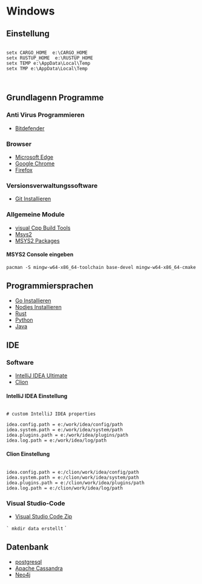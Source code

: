 # Windows

## Einstellung

```

setx CARGO_HOME  e:\CARGO_HOME
setx RUSTUP_HOME  e:\RUSTUP_HOME
setx TEMP e:\AppData\Local\Temp
setx TMP e:\AppData\Local\Temp



```


## Grundlagenn Programme

### Anti Virus Programmieren

* [Bitdefender](https://login.bitdefender.com/central/login.html?lang=de_DE&redirect_url=https:%2F%2Fcentral.bitdefender.com%2Factivity%3FbrowserLang%3Dde_DE)


### Browser


* [Microsoft Edge](https://www.microsoft.com/en-us/edge)
* [Google Chrome](https://www.google.de/chrome)
* [Firefox](https://www.mozilla.org/de/firefox/developer)

### Versionsverwaltungssoftware

* [Git Installieren](https://git-scm.com)

### Allgemeine Module

* [visual Cpp Build Tools]( https://visualstudio.microsoft.com/visual-cpp-build-tools/)  
* [Msys2](https://www.msys2.org/)
* [MSYS2 Packages](https://packages.msys2.org/updates)

#### MSYS2 Console eingeben

``` 
pacman -S mingw-w64-x86_64-toolchain base-devel mingw-w64-x86_64-cmake 

```

## Programmiersprachen

* [Go Installieren](https://golang.org)
* [Nodjes Installieren](https://nodejs.org/en/download/)
* [Rust](https://forge.rust-lang.org/infra/other-installation-methods.html)
* [Python](https://www.python.org/downloads/)
* [Java](https://aws.amazon.com/de/corretto/)


## IDE

### Software


* [IntelliJ IDEA Ultimate](https://www.jetbrains.com/idea)
* [Clion](https://www.jetbrains.com/clion/)








#### IntelliJ IDEA Einstellung

```

# custom IntelliJ IDEA properties

idea.config.path = e:/work/idea/config/path
idea.system.path = e:/work/idea/system/path
idea.plugins.path = e:/work/idea/plugins/path
idea.log.path = e:/work/idea/log/path
```
#### Clion Einstellung

```

idea.config.path = e:/clion/work/idea/config/path
idea.system.path = e:/clion/work/idea/system/path
idea.plugins.path = e:/clion/work/idea/plugins/path
idea.log.path = e:/clion/work/idea/log/path

```



### Visual Studio-Code

* [Visual Studio Code Zip](https://code.visualstudio.com/)

`` `
mkdir data erstellt
`` `


## Datenbank

* [postgresql](https://www.postgresql.org/download/)
* [Apache Cassandra]()
* [Neo4j](https://neo4j.com/download-center/?ref=web-product-database/#community)
